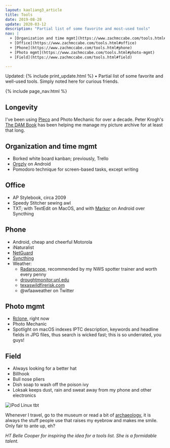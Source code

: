 ```yaml
---
layout: kaoliang3_article
title: Tools
date: 2019-08-28
update: 2020-03-12
description: "Partial list of some favorite and most-used tools"
nav: |
  + [Organization and time mgmt](https://www.zachmccabe.com/tools.html#organization-and-time-mgmt) 
  + [Office](https://www.zachmccabe.com/tools.html#office)
  + [Phone](https://www.zachmccabe.com/tools.html#phone)
  + [Photo mgmt](https://www.zachmccabe.com/tools.html#photo-mgmt)
  + [Field](https://www.zachmccabe.com/tools.html#field)

---
```



Updated: {% include print_update.html %} • Partial list of some favorite and well-used tools. Simply noted here for curious friends.



{% include page_nav.html %}



## Longevity

I've been using [Pleco] and Photo Mechanic for over a decade. Peter Krogh's [The DAM Book] has been helping me manage my picture archive for at least that long.

[Pleco]: https://www.pleco.com/

[The DAM Book]: https://www.thedambook.com/



## Organization and time mgmt

+ Borked white board kanban; previously, Trello
+ [Orgzly] on Android
+ Pomodoro technique for screen-based tasks, except writing

[Orgzly]: http://www.orgzly.com/



## Office

+ AP Stylebook, circa 2009
+ Speedy Stitcher sewing awl
+ TXT; with TextEdit on MacOS, and with [Markor] on Android over Syncthing

[Markor]: https://github.com/gsantner/markor



## Phone

+ Android, cheap and cheerful Motorola
+ iNaturalist
+ [NetGuard]
+ [Syncthing]
+ Weather:
  - [Radarscope,] recommended by my NWS spotter trainer and worth every penny
  - [droughtmonitor.unl.edu]
  - [texaswildfirerisk.com]
  - @wfaaweather on Twitter

[NetGuard]: https://www.netguard.me/

[Syncthing]: https://syncthing.net/

[Radarscope,]: https://www.radarscope.app/

[droughtmonitor.unl.edu]: https://droughtmonitor.unl.edu/CurrentMap/StateDroughtMonitor.aspx?TX

[texaswildfirerisk.com]: https://texaswildfirerisk.com/Map/Public/



## Photo mgmt

+ [Rclone,] right now
+ Photo Mechanic
+ Spotlight on macOS indexes IPTC description, keywords and headline fields in JPG files, thus search is wicked fast; this is so underrated, you guys!

[Rclone,]: https://rclone.org/




## Field

+ Always looking for a better hat
+ Billhook
+ Bull nose pliers
+ Dish soap to wash off the poison ivy
+ Loksak keeps dust, rain and sweat away from my phone and other electronics



![iPod Linux tbt](https://www.zachmccabe.com/assets/viz/ipod-linux-300.gif)


Whenever I travel, go to the museum or read a bit of [archaeology,] it is always the stuff people use that raises my eyebrow and makes me smile. Only fair to ante up, eh?

*HT Belle Cooper for inspiring the idea for a tools list. She is a formidable talent.*

[archaeology,]: https://archive.org/details/StoneAgeEconomics_201611/page/n31
